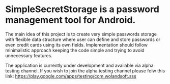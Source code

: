 # SimpleSecretStorage is a password management tool for Android.

The main idea of this project is to create very simple passwords storage with flexible data structure where user can define and store passwords or even credit cards using its own fields. Implementation should follow minimalistic approach keeping the code simple and trying to avoid unnecessary features.

The application is currently under development and available via alpha testing channel. If you wish to join the alpha testing channel please folw this link: https://play.google.com/apps/testing/com.wolandsoft.sss
